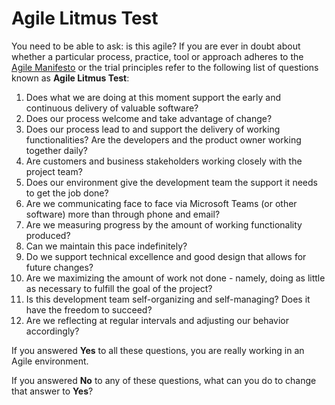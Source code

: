 # Agile Litmus Test

You need to be able to ask: is this agile? If you are ever in doubt about whether a particular process, practice, tool or approach adheres to the [Agile Manifesto](./manifesto.md) or the trial principles refer to the following list of questions known as **Agile Litmus Test**:

1. Does what we are doing at this moment support the early and continuous delivery of valuable software?
2. Does our process welcome and take advantage of change?
3. Does our process lead to and support the delivery of working functionalities? Are the developers and the product owner working together daily?
4. Are customers and business stakeholders working closely with the project team?
5. Does our environment give the development team the support it needs to get the job done?
6. Are we communicating face to face via Microsoft Teams (or other software) more than through phone and email?
7. Are we measuring progress by the amount of working functionality produced?
8. Can we maintain this pace indefinitely?
9. Do we support technical excellence and good design that allows for future changes?
10. Are we maximizing the amount of work not done - namely, doing as little as necessary to fulfill the goal of the project?
11. Is this development team self-organizing and self-managing? Does it have the freedom to succeed?
12. Are we reflecting at regular intervals and adjusting our behavior accordingly?

If you answered **Yes** to all these questions, you are really working in an Agile environment.

If you answered **No** to any of these questions, what can you do to change that answer to **Yes**?